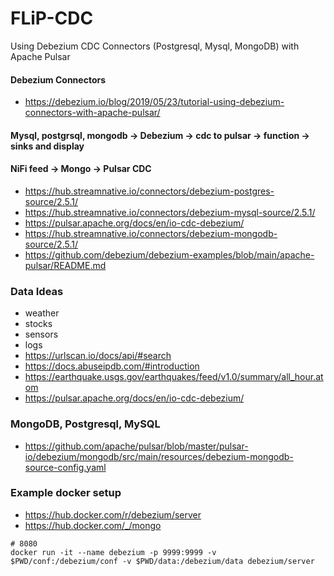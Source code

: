 # FLiP-CDC
Using Debezium CDC Connectors (Postgresql, Mysql, MongoDB) with Apache Pulsar


#### Debezium Connectors
 
* https://debezium.io/blog/2019/05/23/tutorial-using-debezium-connectors-with-apache-pulsar/
 
#### Mysql, postgrsql, mongodb -> Debezium -> cdc to pulsar -> function -> sinks and display

 
#### NiFi feed -> Mongo -> Pulsar CDC

* https://hub.streamnative.io/connectors/debezium-postgres-source/2.5.1/
* https://hub.streamnative.io/connectors/debezium-mysql-source/2.5.1/
* https://pulsar.apache.org/docs/en/io-cdc-debezium/
* https://hub.streamnative.io/connectors/debezium-mongodb-source/2.5.1/
* https://github.com/debezium/debezium-examples/blob/main/apache-pulsar/README.md

### Data Ideas

* weather
* stocks
* sensors
* logs
* https://urlscan.io/docs/api/#search
* https://docs.abuseipdb.com/#introduction
* https://earthquake.usgs.gov/earthquakes/feed/v1.0/summary/all_hour.atom
* https://pulsar.apache.org/docs/en/io-cdc-debezium/


### MongoDB, Postgresql, MySQL

* https://github.com/apache/pulsar/blob/master/pulsar-io/debezium/mongodb/src/main/resources/debezium-mongodb-source-config.yaml


### Example docker setup

* https://hub.docker.com/r/debezium/server
* https://hub.docker.com/_/mongo

````
# 8080
docker run -it --name debezium -p 9999:9999 -v $PWD/conf:/debezium/conf -v $PWD/data:/debezium/data debezium/server



````
